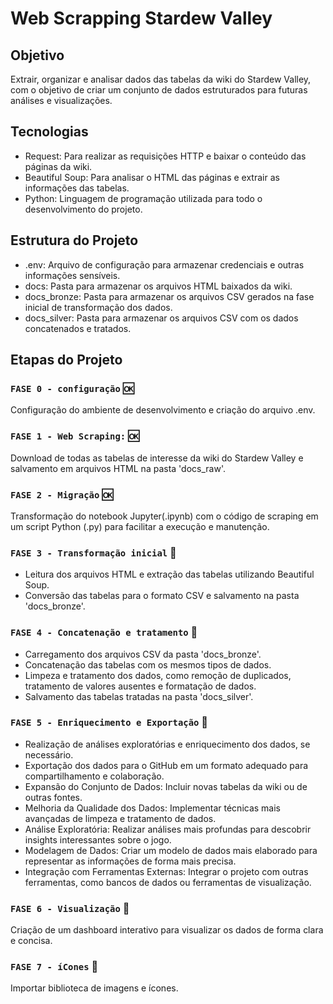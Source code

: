 # Web Scrapping Stardew Valley
## Objetivo

Extrair, organizar e analisar dados das tabelas da wiki do Stardew Valley, com o objetivo de criar um conjunto de dados estruturados para futuras análises e visualizações.

## Tecnologias

- Request: Para realizar as requisições HTTP e baixar o conteúdo das páginas da wiki.
- Beautiful Soup: Para analisar o HTML das páginas e extrair as informações das tabelas.
- Python: Linguagem de programação utilizada para todo o desenvolvimento do projeto.

## Estrutura do Projeto

- .env: Arquivo de configuração para armazenar credenciais e outras informações sensíveis.
- docs: Pasta para armazenar os arquivos HTML baixados da wiki.
- docs_bronze: Pasta para armazenar os arquivos CSV gerados na fase inicial de transformação dos dados.
- docs_silver: Pasta para armazenar os arquivos CSV com os dados concatenados e tratados.

## Etapas do Projeto

### `FASE 0 - configuração` :ok: 
Configuração do ambiente de desenvolvimento e criação do arquivo .env.

### `FASE 1 - Web Scraping:` :ok: 
Download de todas as tabelas de interesse da wiki do Stardew Valley e salvamento em arquivos HTML na pasta 'docs_raw'.

### `FASE 2 - Migração` :ok:
Transformação do notebook Jupyter(.ipynb) com o código de scraping em um script Python (.py) para facilitar a execução e manutenção.

### `FASE 3 - Transformação inicial` :construction_worker:
- Leitura dos arquivos HTML e extração das tabelas utilizando Beautiful Soup.
- Conversão das tabelas para o formato CSV e salvamento na pasta 'docs_bronze'.

### `FASE 4 - Concatenação e tratamento` :construction_worker:
- Carregamento dos arquivos CSV da pasta 'docs_bronze'.
- Concatenação das tabelas com os mesmos tipos de dados.
- Limpeza e tratamento dos dados, como remoção de duplicados, tratamento de valores ausentes e formatação de dados.
- Salvamento das tabelas tratadas na pasta 'docs_silver'.

### `FASE 5 - Enriquecimento e Exportação` :crystal_ball:
- Realização de análises exploratórias e enriquecimento dos dados, se necessário.
- Exportação dos dados para o GitHub em um formato adequado para compartilhamento e colaboração.
- Expansão do Conjunto de Dados: Incluir novas tabelas da wiki ou de outras fontes.
- Melhoria da Qualidade dos Dados: Implementar técnicas mais avançadas de limpeza e tratamento de dados.
- Análise Exploratória: Realizar análises mais profundas para descobrir insights interessantes sobre o jogo.
- Modelagem de Dados: Criar um modelo de dados mais elaborado para representar as informações de forma mais precisa.
- Integração com Ferramentas Externas: Integrar o projeto com outras ferramentas, como bancos de dados ou ferramentas de visualização.

### `FASE 6 - Visualização` :crystal_ball:
Criação de um dashboard interativo para visualizar os dados de forma clara e concisa.

### `FASE 7 - íCones` :crystal_ball:
Importar biblioteca de imagens e ícones.